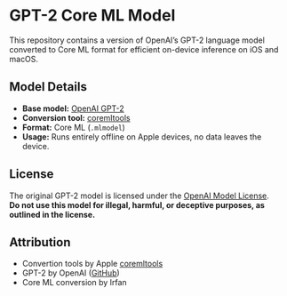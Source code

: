 # GPT-2 Core ML Model

This repository contains a version of OpenAI’s GPT-2 language model converted to Core ML format for efficient on-device inference on iOS and macOS.

## Model Details

- **Base model:** [OpenAI GPT-2](https://github.com/openai/gpt-2)
- **Conversion tool:** [coremltools](https://github.com/apple/coremltools)
- **Format:** Core ML (`.mlmodel`)
- **Usage:** Runs entirely offline on Apple devices, no data leaves the device.

## License

The original GPT-2 model is licensed under the [OpenAI Model License]([LICENSE](https://github.com/openai/gpt-2?tab=License-1-ov-file)).  
**Do not use this model for illegal, harmful, or deceptive purposes, as outlined in the license.**


## Attribution

- Convertion tools by Apple [coremltools](https://github.com/apple/coremltools)
- GPT-2 by OpenAI ([GitHub](https://github.com/openai/gpt-2))
- Core ML conversion by Irfan

